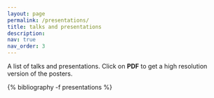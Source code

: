 ```yaml
---
layout: page
permalink: /presentations/
title: talks and presentations
description: 
nav: true
nav_order: 3
---
```

A list of talks and presentations. Click on **PDF** to get a high resolution version of the posters.

<!-- _pages/presentations.md -->
<div class="publications">

{% bibliography -f presentations %}

</div>

